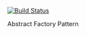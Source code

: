 [![Build Status](https://travis-ci.org/kepolu/design-patterns.svg?branch=master)](https://travis-ci.org/kepolu/design-patterns)

Abstract Factory Pattern
